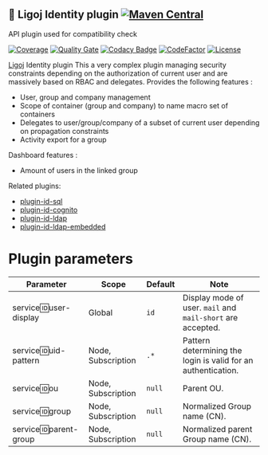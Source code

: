 ## :link: Ligoj Identity plugin [![Maven Central](https://maven-badges.herokuapp.com/maven-central/org.ligoj.plugin/plugin-id/badge.svg)](https://maven-badges.herokuapp.com/maven-central/org.ligoj.plugin/plugin-id)

API plugin used for compatibility check

[![Coverage](https://sonarcloud.io/api/project_badges/measure?project=org.ligoj.plugin%3Aplugin-id&metric=coverage)](https://sonarcloud.io/dashboard?id=org.ligoj.plugin%3Aplugin-id)
[![Quality Gate](https://sonarcloud.io/api/project_badges/measure?metric=alert_status&project=org.ligoj.plugin:plugin-id)](https://sonarcloud.io/dashboard/index/org.ligoj.plugin:plugin-id)
[![Codacy Badge](https://api.codacy.com/project/badge/Grade/abf810c094e44c0691f71174c707d6ed)](https://www.codacy.com/gh/ligoj/plugin-id?utm_source=github.com&amp;utm_medium=referral&amp;utm_content=ligoj/plugin-id&amp;utm_campaign=Badge_Grade)
[![CodeFactor](https://www.codefactor.io/repository/github/ligoj/plugin-id/badge)](https://www.codefactor.io/repository/github/ligoj/plugin-id)
[![License](http://img.shields.io/:license-mit-blue.svg)](http://fabdouglas.mit-license.org/)

[Ligoj](https://github.com/ligoj/ligoj) Identity plugin
This a very complex plugin managing security constraints depending on the authorization of current user and are
massively based on RBAC and delegates.
Provides the following features :

- User, group and company management
- Scope of container (group and company) to name macro set of containers
- Delegates to user/group/company of a subset of current user depending on propagation constraints
- Activity export for a group

Dashboard features :

- Amount of users in the linked group

Related plugins:

- [plugin-id-sql](https://github.com/ligoj/plugin-id-sql)
- [plugin-id-cognito](https://github.com/ligoj/plugin-id-cognito)
- [plugin-id-ldap](https://github.com/ligoj/plugin-id-ldap)
- [plugin-id-ldap-embedded](https://github.com/ligoj/plugin-id-ldap-embedded)

# Plugin parameters

| Parameter               | Scope              | Default | Note                                                          |                     
|-------------------------|--------------------|---------|---------------------------------------------------------------|
| service:id:user-display | Global             | `id`    | Display mode of user. `mail` and `mail-short` are accepted.   |
| service:id:uid-pattern  | Node, Subscription | `.*`    | Pattern determining the login is valid for an authentication. |
| service:id:ou           | Node, Subscription | `null`  | Parent OU.                                                    |
| service:id:group        | Node, Subscription | `null`  | Normalized Group name (CN).                                   |
| service:id:parent-group | Node, Subscription | `null`  | Normalized parent Group name (CN).                            |
